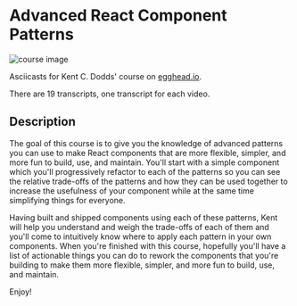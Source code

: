 # Advanced React Component Patterns

![course image](https://d2eip9sf3oo6c2.cloudfront.net/series/square_covers/000/000/166/full/EGH_AdvPatterns.png)

Asciicasts for Kent C. Dodds' course on [egghead.io](https://egghead.io).

There are 19 transcripts, one transcript for each video.

## Description

The goal of this course is to give you the knowledge of advanced patterns you can use to make React components that are more flexible, simpler, and more fun to build, use, and maintain. You'll start with a simple <Toggle /> component which you'll progressively refactor to each of the patterns so you can see the relative trade-offs of the patterns and how they can be used together to increase the usefulness of your component while at the same time simplifying things for everyone.

Having built and shipped components using each of these patterns, Kent will help you understand and weigh the trade-offs of each of them and you'll come to intuitively know where to apply each pattern in your own components. When you're finished with this course, hopefully you'll have a list of actionable things you can do to rework the components that you're building to make them more flexible, simpler, and more fun to build, use, and maintain.

Enjoy!

